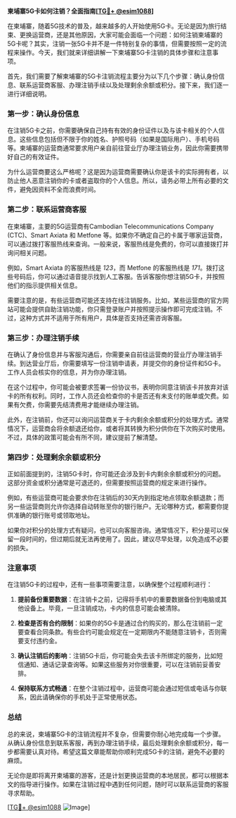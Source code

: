 **柬埔寨5G卡如何注销？全面指南[[TG💪+ @esim1088](https://t.me/s/esim1088)]**

在柬埔寨，随着5G技术的普及，越来越多的人开始使用5G卡。无论是因为旅行结束、更换运营商，还是其他原因，大家可能会面临一个问题：如何注销柬埔寨的5G卡呢？其实，注销一张5G卡并不是一件特别复杂的事情，但需要按照一定的流程来操作。今天，我们就来详细讲解一下柬埔寨5G卡注销的具体步骤和注意事项。

首先，我们需要了解柬埔寨的5G卡注销流程主要分为以下几个步骤：确认身份信息、联系运营商客服、办理注销手续以及处理剩余余额或积分。接下来，我们逐一进行详细说明。

### **第一步：确认身份信息**
在注销5G卡之前，你需要确保自己持有有效的身份证件以及与该卡相关的个人信息。这些信息包括但不限于你的姓名、护照号码（如果是国际用户）、手机号码等。柬埔寨的运营商通常要求用户亲自前往营业厅办理注销业务，因此你需要携带好自己的有效证件。

为什么运营商要这么严格呢？这是因为运营商需要确认你是该卡的实际拥有者，以防止他人恶意注销你的卡或者盗取你的个人信息。所以，请务必带上所有必要的文件，避免因资料不全而浪费时间。

### **第二步：联系运营商客服**
在柬埔寨，主要的5G运营商有Cambodian Telecommunications Company (CTC)、Smart Axiata 和 Metfone 等。如果你不确定自己的卡属于哪家运营商，可以通过拨打客服热线来查询。一般来说，客服热线是免费的，你可以直接拨打并询问相关问题。

例如，Smart Axiata 的客服热线是 *123*，而 Metfone 的客服热线是 *171*。拨打这些号码后，你可以通过语音提示找到人工客服。告诉客服你想注销5G卡，并按照他们的指示提供相关信息。

需要注意的是，有些运营商可能还支持在线注销服务。比如，某些运营商的官方网站可能会提供自助注销功能，你只需登录账户并按照提示操作即可完成注销。不过，这种方式并不适用于所有用户，具体是否支持还需咨询客服。

### **第三步：办理注销手续**
在确认了身份信息并与客服沟通后，你需要亲自前往运营商的营业厅办理注销手续。到达营业厅后，你需要填写一份注销申请表，并提交你的身份证件和5G卡。工作人员会核实你的信息，并为你办理注销。

在这个过程中，你可能会被要求签署一份协议书，表明你同意注销该卡并放弃对该卡的所有权利。同时，工作人员还会检查你的卡是否还有未支付的账单或欠费。如果有欠费，你需要先结清费用才能继续办理注销。

此外，在注销前，你还可以询问运营商关于卡内剩余余额或积分的处理方式。通常情况下，运营商会将余额退还给你，或者将其转换为积分供你在下次购买时使用。不过，具体的政策可能会有所不同，建议提前了解清楚。

### **第四步：处理剩余余额或积分**
正如前面提到的，注销5G卡时，你可能还会涉及到卡内剩余余额或积分的问题。这部分资金或积分通常是可退还的，但需要按照运营商的规定来进行操作。

例如，有些运营商可能会要求你在注销后的30天内到指定地点领取余额退款；而另一些运营商则允许你选择自动转账至你的银行账户。无论哪种方式，都需要你提供准确的银行账号或领取地址。

如果你对积分的处理方式有疑问，也可以向客服咨询。通常情况下，积分是可以保留一段时间的，但过期后就无法再使用了。因此，建议尽早处理，以免造成不必要的损失。

### **注意事项**
在注销5G卡的过程中，还有一些事项需要注意，以确保整个过程顺利进行：

1. **提前备份重要数据**：在注销卡之前，记得将手机中的重要数据备份到电脑或其他设备上。毕竟，一旦注销成功，卡内的信息可能会被清除。

2. **检查是否有合约限制**：如果你的5G卡是通过合约购买的，那么在注销前一定要查看合同条款。有些合约可能会规定在一定期限内不能随意注销卡，否则需要支付违约金。

3. **确认注销后的影响**：注销5G卡后，你可能会失去该卡所绑定的服务，比如短信通知、通话记录查询等。如果这些服务对你很重要，可以在注销前妥善安排。

4. **保持联系方式畅通**：在整个注销过程中，运营商可能会通过短信或电话与你联系，因此请确保你的手机处于正常使用状态。

### **总结**
总的来说，柬埔寨5G卡的注销流程并不复杂，但需要你耐心地完成每一个步骤。从确认身份信息到联系客服，再到办理注销手续，最后处理剩余余额或积分，每一步都需要认真对待。希望这篇文章能帮助你顺利完成5G卡的注销，避免不必要的麻烦。

无论你是即将离开柬埔寨的游客，还是计划更换运营商的本地居民，都可以根据本文的指导进行操作。如果在注销过程中遇到任何问题，随时可以联系运营商的客服寻求帮助。

[[TG💪+ @esim1088](https://t.me/s/esim1088) ![Image](https://i.postimg.cc/4NQfJmqS/Snipaste-2025-05-13-00-14-12.png)]